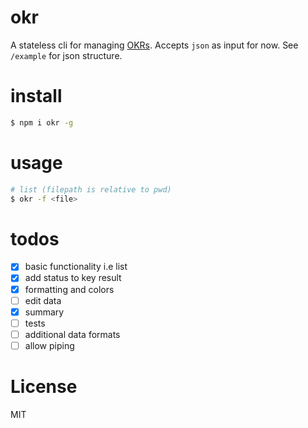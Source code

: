 # okr
A stateless cli for managing [OKRs](https://en.wikipedia.org/wiki/OKR). Accepts `json` as input for now. See `/example` for json structure.

# install
```bash
$ npm i okr -g
```

# usage
```bash
# list (filepath is relative to pwd)
$ okr -f <file>
```

# todos
- [x] basic functionality i.e list
- [x] add status to key result
- [x] formatting and colors
- [ ] edit data
- [x] summary
- [ ] tests
- [ ] additional data formats
- [ ] allow piping

# License
MIT
